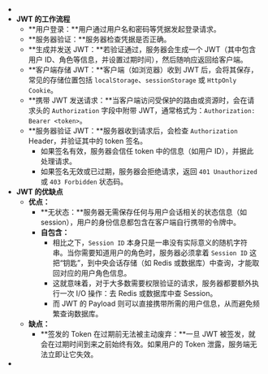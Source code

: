 -
- **JWT 的工作流程**
	- **用户登录：**用户通过用户名和密码等凭据发起登录请求。
	- **服务器验证：**服务器检查凭据是否正确。
	- **生成并发送 JWT：**若验证通过，服务器会生成一个 JWT（其中包含用户 ID、角色等信息，并设置过期时间），然后随响应返回给客户端。
	- **客户端存储 JWT：**客户端（如浏览器）收到 JWT 后，会将其保存，常见的存储位置包括 `localStorage`、`sessionStorage` 或 `HttpOnly Cookie`。
	- **携带 JWT 发送请求：**当客户端访问受保护的路由或资源时，会在请求头的 `Authorization` 字段中附带 JWT，通常格式为：`Authorization: Bearer <token>`。
	- **服务器验证 JWT：**服务器收到请求后，会检查 `Authorization` Header，并验证其中的 token 签名。
		- 如果签名有效，服务器会信任 token 中的信息（如用户 ID），并据此处理请求。
		- 如果签名无效或已过期，服务器会拒绝请求，返回 `401 Unauthorized` 或 `403 Forbidden` 状态码。
- **JWT 的优缺点**
	- **优点：**
		- **无状态：**服务器无需保存任何与用户会话相关的状态信息（如 session），用户的身份信息都包含在客户端自行携带的令牌中。
		- **自包含：**
			- 相比之下，`Session ID` 本身只是一串没有实际意义的随机字符串。当你需要知道用户的角色时，服务器必须拿着 `Session ID` 这把“钥匙”，到中央会话存储（如 Redis 或数据库）中查询，才能取回对应的用户角色信息。
			- 这就意味着，对于大多数需要权限验证的请求，服务器都要额外执行一次 I/O 操作：去 Redis 或数据库中查 Session。
			- 而 JWT 的 Payload 则可以直接携带所需的用户信息，从而避免频繁查询数据库。
	- **缺点：**
		- **签发的 Token 在过期前无法被主动废弃：**一旦 JWT 被签发，就会在过期时间到来之前始终有效。如果用户的 Token 泄露，服务端无法立即让它失效。
-